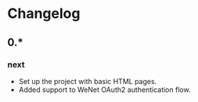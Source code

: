 # Changelog

## 0.*

### next

* Set up the project with basic HTML pages.
* Added support to WeNet OAuth2 authentication flow.
